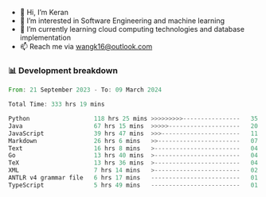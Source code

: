 - 👋 Hi, I’m Keran
- 👀 I’m interested in Software Engineering and machine learning
- 🌱 I’m currently learning cloud computing technologies and database implementation
- 📫 Reach me via wangk16@outlook.com


###  📊 Development breakdown
<!--START_SECTION:waka-->

```rust
From: 21 September 2023 - To: 09 March 2024

Total Time: 333 hrs 19 mins

Python                  118 hrs 25 mins >>>>>>>>>----------------   35.37 %
Java                    67 hrs 15 mins  >>>>>--------------------   20.09 %
JavaScript              39 hrs 47 mins  >>>----------------------   11.88 %
Markdown                26 hrs 6 mins   >>-----------------------   07.80 %
Text                    16 hrs 8 mins   >------------------------   04.82 %
Go                      13 hrs 40 mins  >------------------------   04.09 %
TeX                     13 hrs 36 mins  >------------------------   04.06 %
XML                     7 hrs 14 mins   >------------------------   02.16 %
ANTLR v4 grammar file   6 hrs 17 mins   -------------------------   01.88 %
TypeScript              5 hrs 49 mins   -------------------------   01.74 %
```

<!--END_SECTION:waka-->

<!---
keran-w/keran-w is a ✨ special ✨ repository because its `README.md` (this file) appears on your GitHub profile.
You can click the Preview link to take a look at your changes.
--->
